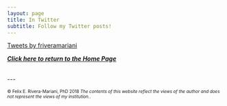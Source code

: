 ```yaml
---
layout: page
title: In Twitter
subtitle: Follow my Twitter posts!
---
```


<a class="twitter-timeline" href="https://twitter.com/friveramariani?ref_src=twsrc%5Etfw">Tweets by friveramariani</a> <script async src="https://platform.twitter.com/widgets.js" charset="utf-8"></script>

<b><i><a href="https://www.friveram.com">Click here to return to the Home Page</a></i></b>

<br>
---

<font size="1">&#169; Felix E. Rivera-Mariani, PhD 2018 <i>The contents of this website reflect the views of the author and does not represent the views of my institution.</i>.</font>
